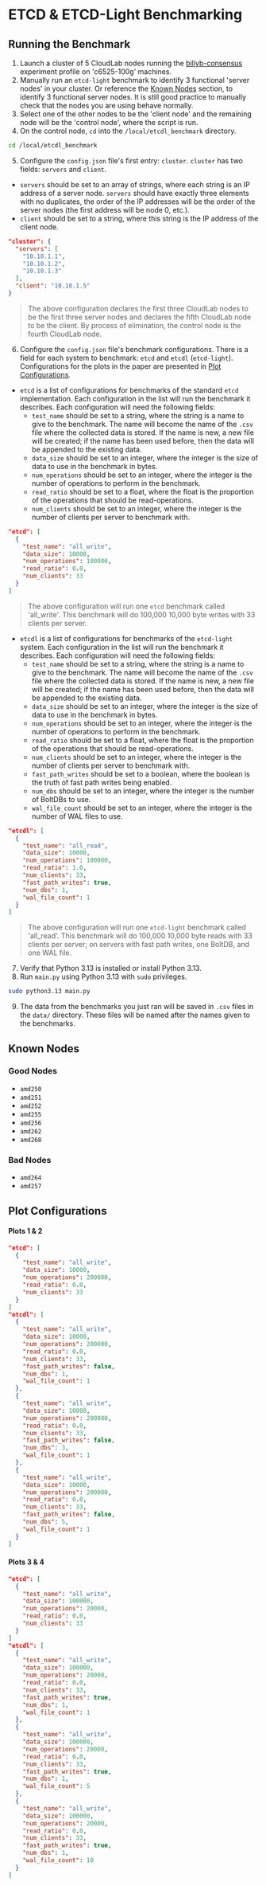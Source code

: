 # ETCD & ETCD-Light Benchmarking

## Running the Benchmark

1. Launch a cluster of 5 CloudLab nodes running the [billyb-consensus](https://www.cloudlab.us/show-profile.php?uuid=9d6c84f3-6431-11f0-90d9-e4434b2381fc) experiment profile on 'c6525-100g' machines.
2. Manually run an `etcd-light` benchmark to identify 3 functional 'server nodes' in your cluster. Or reference the [Known Nodes](#known-nodes) section, to identify 3 functional server nodes. It is still good practice to manually check that the nodes you are using behave normally.
3. Select one of the other nodes to be the 'client node' and the remaining node will be the 'control node', where the script is run.
4. On the control node, `cd` into the `/local/etcdl_benchmark` directory.

```bash
cd /local/etcdl_benchmark
```

5. Configure the `config.json` file's first entry: `cluster`. `cluster` has two fields: `servers` and `client`.

- `servers` should be set to an array of strings, where each string is an IP address of a server node. `servers` should have exactly three elements with no duplicates, the order of the IP addresses will be the order of the server nodes (the first address will be node 0, etc.).
- `client` should be set to a string, where this string is the IP address of the client node.

```json
"cluster": {
  "servers": [
    "10.10.1.1",
    "10.10.1.2",
    "10.10.1.3"
  ],
  "client": "10.10.1.5"
}
```

> The above configuration declares the first three CloudLab nodes to be the first three server nodes and declares the fifth CloudLab node to be the client. By process of elimination, the control node is the fourth CloudLab node.

6. Configure the `config.json` file's benchmark configurations. There is a field for each system to benchmark: `etcd` and `etcdl` (`etcd-light`). Configurations for the plots in the paper are presented in [Plot Configurations](#plot-configurations).

- `etcd` is a list of configurations for benchmarks of the standard `etcd` implementation. Each configuration in the list will run the benchmark it describes. Each configuration will need the following fields:
  - `test_name` should be set to a string, where the string is a name to give to the benchmark. The name will become the name of the `.csv` file where the collected data is stored. If the name is new, a new file will be created; if the name has been used before, then the data will be appended to the existing data.
  - `data_size` should be set to an integer, where the integer is the size of data to use in the benchmark in bytes.
  - `num_operations` should be set to an integer, where the integer is the number of operations to perform in the benchmark.
  - `read_ratio` should be set to a float, where the float is the proportion of the operations that should be read-operations.
  - `num_clients` should be set to an integer, where the integer is the number of clients per server to benchmark with.

```json
"etcd": [
  {
    "test_name": "all_write",
    "data_size": 10000,
    "num_operations": 100000,
    "read_ratio": 0.0,
    "num_clients": 33
  }
]
```

> The above configuration will run one `etcd` benchmark called 'all_write'. This benchmark will do 100,000 10,000 byte writes with 33 clients per server.

- `etcdl` is a list of configurations for benchmarks of the `etcd-light` system. Each configuration in the list will run the benchmark it describes. Each configuration will need the following fields:
  - `test_name` should be set to a string, where the string is a name to give to the benchmark. The name will become the name of the `.csv` file where the collected data is stored. If the name is new, a new file will be created; if the name has been used before, then the data will be appended to the existing data.
  - `data_size` should be set to an integer, where the integer is the size of data to use in the benchmark in bytes.
  - `num_operations` should be set to an integer, where the integer is the number of operations to perform in the benchmark.
  - `read_ratio` should be set to a float, where the float is the proportion of the operations that should be read-operations.
  - `num_clients` should be set to an integer, where the integer is the number of clients per server to benchmark with.
  - `fast_path_writes` should be set to a boolean, where the boolean is the truth of fast path writes being enabled.
  - `num_dbs` should be set to an integer, where the integer is the number of BoltDBs to use.
  - `wal_file_count` should be set to an integer, where the integer is the number of WAL files to use.

```json
"etcdl": [
  {
    "test_name": "all_read",
    "data_size": 10000,
    "num_operations": 100000,
    "read_ratio": 1.0,
    "num_clients": 33,
    "fast_path_writes": true,
    "num_dbs": 1,
    "wal_file_count": 1
  }
]
```

> The above configuration will run one `etcd-light` benchmark called 'all_read'. This benchmark will do 100,000 10,000 byte reads with 33 clients per server; on servers with fast path writes, one BoltDB, and one WAL file.

7. Verify that Python 3.13 is installed or install Python 3.13.
8. Run `main.py` using Python 3.13 with `sudo` privileges.

```bash
sudo python3.13 main.py
```

9. The data from the benchmarks you just ran will be saved in `.csv` files in the `data/` directory. These files will be named after the names given to the benchmarks.

## Known Nodes

### Good Nodes

- `amd250`
- `amd251`
- `amd252`
- `amd255`
- `amd256`
- `amd262`
- `amd268`

### Bad Nodes

- `amd264`
- `amd257`

## Plot Configurations

#### Plots 1 & 2

```json
"etcd": [
  {
    "test_name": "all_write",
    "data_size": 10000,
    "num_operations": 200000,
    "read_ratio": 0.0,
    "num_clients": 33
  }
]
"etcdl": [
  {
    "test_name": "all_write",
    "data_size": 10000,
    "num_operations": 200000,
    "read_ratio": 0.0,
    "num_clients": 33,
    "fast_path_writes": false,
    "num_dbs": 1,
    "wal_file_count": 1
  },
  {
    "test_name": "all_write",
    "data_size": 10000,
    "num_operations": 200000,
    "read_ratio": 0.0,
    "num_clients": 33,
    "fast_path_writes": false,
    "num_dbs": 3,
    "wal_file_count": 1
  },
  {
    "test_name": "all_write",
    "data_size": 10000,
    "num_operations": 200000,
    "read_ratio": 0.0,
    "num_clients": 33,
    "fast_path_writes": false,
    "num_dbs": 5,
    "wal_file_count": 1
  }
]
```

#### Plots 3 & 4

```json
"etcd": [
  {
    "test_name": "all_write",
    "data_size": 100000,
    "num_operations": 20000,
    "read_ratio": 0.0,
    "num_clients": 33
  }
]
"etcdl": [
  {
    "test_name": "all_write",
    "data_size": 100000,
    "num_operations": 20000,
    "read_ratio": 0.0,
    "num_clients": 33,
    "fast_path_writes": true,
    "num_dbs": 1,
    "wal_file_count": 1
  },
  {
    "test_name": "all_write",
    "data_size": 100000,
    "num_operations": 20000,
    "read_ratio": 0.0,
    "num_clients": 33,
    "fast_path_writes": true,
    "num_dbs": 1,
    "wal_file_count": 5
  },
  {
    "test_name": "all_write",
    "data_size": 100000,
    "num_operations": 20000,
    "read_ratio": 0.0,
    "num_clients": 33,
    "fast_path_writes": true,
    "num_dbs": 1,
    "wal_file_count": 10
  }
]
```
